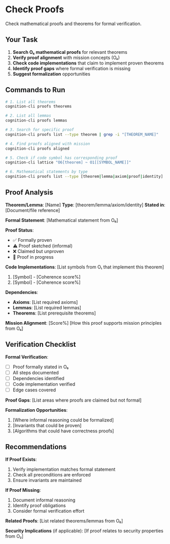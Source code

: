 # Check Proofs

Check mathematical proofs and theorems for formal verification.

## Your Task

1. **Search O₆ mathematical proofs** for relevant theorems
2. **Verify proof alignment** with mission concepts (O₄)
3. **Check code implementations** that claim to implement proven theorems
4. **Identify proof gaps** where formal verification is missing
5. **Suggest formalization** opportunities

## Commands to Run

```bash
# 1. List all theorems
cognition-cli proofs theorems

# 2. List all lemmas
cognition-cli proofs lemmas

# 3. Search for specific proof
cognition-cli proofs list --type theorem | grep -i "[THEOREM_NAME]"

# 4. Find proofs aligned with mission
cognition-cli proofs aligned

# 5. Check if code symbol has corresponding proof
cognition-cli lattice "O6[theorem] ~ O1[[SYMBOL_NAME]]"

# 6. Mathematical statements by type
cognition-cli proofs list --type [theorem|lemma|axiom|proof|identity]
```

## Proof Analysis

**Theorem/Lemma**: [Name]
**Type**: [theorem/lemma/axiom/identity]
**Stated in**: [Document/file reference]

**Formal Statement**:
[Mathematical statement from O₆]

**Proof Status**:

- ✅ Formally proven
- ⚠️ Proof sketched (informal)
- ❌ Claimed but unproven
- 🔄 Proof in progress

**Code Implementations**:
[List symbols from O₁ that implement this theorem]

1. [Symbol] - [Coherence score%]
2. [Symbol] - [Coherence score%]

**Dependencies**:

- **Axioms**: [List required axioms]
- **Lemmas**: [List required lemmas]
- **Theorems**: [List prerequisite theorems]

**Mission Alignment**: [Score%]
[How this proof supports mission principles from O₄]

## Verification Checklist

**Formal Verification**:

- [ ] Proof formally stated in O₆
- [ ] All steps documented
- [ ] Dependencies identified
- [ ] Code implementation verified
- [ ] Edge cases covered

**Proof Gaps**:
[List areas where proofs are claimed but not formal]

**Formalization Opportunities**:

1. [Where informal reasoning could be formalized]
2. [Invariants that could be proven]
3. [Algorithms that could have correctness proofs]

## Recommendations

**If Proof Exists**:

1. Verify implementation matches formal statement
2. Check all preconditions are enforced
3. Ensure invariants are maintained

**If Proof Missing**:

1. Document informal reasoning
2. Identify proof obligations
3. Consider formal verification effort

**Related Proofs**:
[List related theorems/lemmas from O₆]

**Security Implications** (if applicable):
[If proof relates to security properties from O₂]
